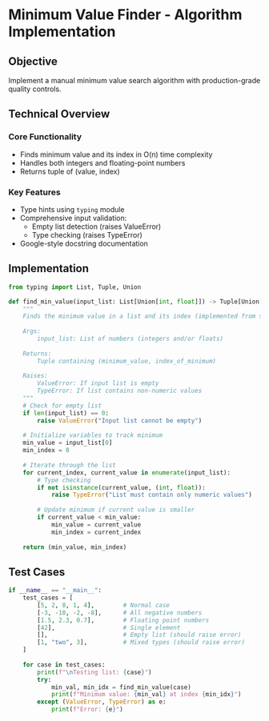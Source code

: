 # Minimum Value Finder - Algorithm Implementation

## Objective
Implement a manual minimum value search algorithm with production-grade quality controls.

## Technical Overview

### Core Functionality
- Finds minimum value and its index in O(n) time complexity
- Handles both integers and floating-point numbers
- Returns tuple of (value, index)

### Key Features
- Type hints using `typing` module
- Comprehensive input validation:
  - Empty list detection (raises ValueError)
  - Type checking (raises TypeError)
- Google-style docstring documentation

## Implementation

```python
from typing import List, Tuple, Union

def find_min_value(input_list: List[Union[int, float]]) -> Tuple[Union[int, float], int]:
    """
    Finds the minimum value in a list and its index (implemented from scratch).
    
    Args:
        input_list: List of numbers (integers and/or floats)
        
    Returns:
        Tuple containing (minimum_value, index_of_minimum)
        
    Raises:
        ValueError: If input list is empty
        TypeError: If list contains non-numeric values
    """
    # Check for empty list
    if len(input_list) == 0:
        raise ValueError("Input list cannot be empty")
    
    # Initialize variables to track minimum
    min_value = input_list[0]
    min_index = 0
    
    # Iterate through the list
    for current_index, current_value in enumerate(input_list):
        # Type checking
        if not isinstance(current_value, (int, float)):
            raise TypeError("List must contain only numeric values")
        
        # Update minimum if current value is smaller
        if current_value < min_value:
            min_value = current_value
            min_index = current_index
    
    return (min_value, min_index)
```
## Test Cases

```python 
if __name__ == "__main__":
    test_cases = [
        [5, 2, 8, 1, 4],        # Normal case
        [-3, -10, -2, -8],      # All negative numbers
        [1.5, 2.3, 0.7],        # Floating point numbers
        [42],                   # Single element
        [],                     # Empty list (should raise error)
        [1, "two", 3],          # Mixed types (should raise error)
    ]
    
    for case in test_cases:
        print(f"\nTesting list: {case}")
        try:
            min_val, min_idx = find_min_value(case)
            print(f"Minimum value: {min_val} at index {min_idx}")
        except (ValueError, TypeError) as e:
            print(f"Error: {e}")

```